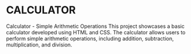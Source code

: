 # CALCULATOR
Calculator - Simple Arithmetic Operations  This project showcases a basic calculator developed using HTML and CSS. The calculator allows users to perform simple arithmetic operations, including addition, subtraction, multiplication, and division.

